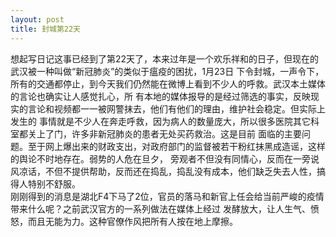 ```yaml
---
layout: post
title: 封城第22天
---
```

想起写日记这事已经到了第22天了，本来过年是一个欢乐祥和的日子，但现在的武汉被一种叫做“新冠肺炎”的类似于瘟疫的困扰，1月23日
下令封城，一声令下，所有的交通都停止，到今天我们仍然能在微博上看到不少人的呼救。武汉本土媒体的言论也确实让人感觉扎心，所
有本地的媒体报导的是经过筛选的事实，反映现实的言论和视频都一一被网警抹去，他们有他们的理由，维护社会稳定。但实际上发生的
事情就是不少人在奔走呼救，因为病人的数量庞大，所以很多医院其它科室都关上了门，许多非新冠肺炎的患者无处买药救治。这是目前
面临的主要问题。至于网上爆出来的财政支出，对政府部门的监督被若干粉红抹黑成造谣，这样的舆论不时地存在。弱势的人危在旦夕，
旁观者不但没有同情心，反而在一旁说风凉话，不但不提供帮助，反而还在捣乱，捣乱没有成本，他们缺乏失去人性，搞得人特别不舒服。  
刚刚得到的消息是湖北F4下马了2位，官员的落马和新官上任会给当前严峻的疫情带来什么呢？之前武汉官方的一系列做法在媒体上经过
发酵放大，让人生气、愤怒，而且无能为力。这种官僚作风把所有人按在地上摩擦。
